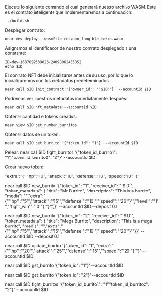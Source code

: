 Ejecute lo siguiente comando el cual generará nuestro archivo WASM. Este es el contrato inteligente que implementaremos a continuacion:

	 ./build.sh

Desplegar contrato:

	near dev-deploy --wasmFile res/non_fungible_token.wasm

Asignamos el identificador de nuestro contrato desplegado a una constante:

    ID=dev-1637092339023-28098062435852
    echo $ID

El contrato NFT debe inicializarse antes de su uso, por lo que lo inicializaremos con los metadatos predeterminados:

	near call $ID init_contract '{"owner_id": "'$ID'"}' --accountId $ID

Podremos ver nuestros metadatos inmediatamente después:

	near call $ID nft_metadata --accountId $ID

Obtener cantidad e tokens creados:
	
	near view $ID get_number_burritos 

Obtener datos de un token:

    near call $ID get_burrito '{"token_id": "1"}' --accountId $ID

Pelear:
near call $ID fight_burritos '{"token_id_burrito1": "1","token_id_burrito2": "2"}' --accountId $ID

Crear nuevo token:

"extra":"{'
    "hp":"10",
    "attack":"10",
    "defense":"10",
    "speed":"10"
'}"

near call $ID new_burrito '{"token_id": "1", "receiver_id": "'$ID'", "token_metadata": { "title": "Mr Burrito", "description": "This is a burrito", "media": "","extra":"{'"'hp'":"'5'","'attack'":"'15'","'defense'":"'10'","'speed'":"'20'"}'","'level'":"'1'","'fight_win'":"'0'"}'"}'"}}' --accountId $ID --deposit 0.1

near call $ID new_burrito '{"token_id": "2", "receiver_id": "'$ID'", "token_metadata": { "title": "Mega Burrito", "description": "This is a mega burrito", "media": "","extra":"{'"'hp'":"'5'","'attack'":"'15'","'defense'":"'10'","'speed'":"'20'"}'"}}' --accountId $ID --deposit 0.1

near call $ID update_burrito '{"token_id": "1", "extra":"{'"'hp'":"'20'","'attack'":"'25'","'defense'":"'15'","'speed'":"'20'"}'"}' --accountId $ID 



near call $ID get_burrito '{"token_id": "1"}' --accountId $ID

near call $ID get_burrito '{"token_id": "2"}' --accountId $ID

near call $ID fight_burritos '{"token_id_burrito1": "1","token_id_burrito2": "2"}' --accountId $ID